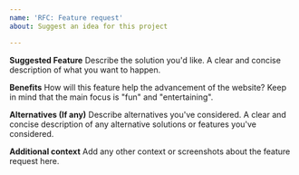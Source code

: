 ```yaml
---
name: 'RFC: Feature request'
about: Suggest an idea for this project

---
```


**Suggested Feature**
Describe the solution you'd like. A clear and concise description of what you want to happen.

**Benefits**
How will this feature help the advancement of the website? Keep in mind that the main focus is "fun" and "entertaining".

**Alternatives (If any)**
Describe alternatives you've considered. A clear and concise description of any alternative solutions or features you've considered.

**Additional context**
Add any other context or screenshots about the feature request here.
